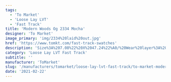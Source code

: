 ```yaml
---
tags:
  - 'To Market'
  - 'Loose Lay LVT'
  - 'Fast Track'
title: 'Modern Woods Og 2334 Mocha'
designer: 'To Market'
image_primary: 'img/2334%20laid%20out.jpg'
href: 'https://www.tomkt.com/fast-track-swatches'
description: 'Size%3A%207.08%22%20X%2047.24%22%A0/%20Wear%20layer%3A%20.5mm%20%2820mil%29%20/%20Edge%3A%20Bevel%A0/%20Thickness%3A%205.0mm%20/%20Sq.ft/Ctn%3A%2023.25%A0/%20Installation%3A%20Glue%20Down'
category: 'Loose Lay LVT Fast Track'
subtitle: ''
manufacturer: 'ToMarket'
slug: '/manufacturers/tomarket/loose-lay-lvt-fast-track/to-market-modern-woods-og-2334-mocha'
date: '2021-02-22'
---
```

